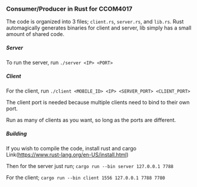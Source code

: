 ### Consumer/Producer in Rust for CCOM4017

The code is organized into 3 files; `client.rs`, `server.rs`, and `lib.rs`. Rust automagically generates binaries for client and server, lib simply has a small amount of shared code.

##### Server

To run the server, run
```./server <IP> <PORT>```

##### Client

For the client, run
```./client <MOBILE_ID> <IP> <SERVER_PORT> <CLIENT_PORT>```

The client port is needed because multiple clients need to bind to their own port.

Run as many of clients as you want, so long as the ports are different.

##### Building

If you wish to compile the code, install rust and cargo
Link(https://www.rust-lang.org/en-US/install.html)

Then for the server just run;
```cargo run --bin server 127.0.0.1 7788```

For the client;
```cargo run --bin client 1556 127.0.0.1 7788 7780```


